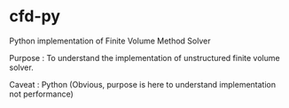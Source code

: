 # cfd-py
Python implementation of Finite Volume Method Solver 

Purpose : To understand the implementation of unstructured finite volume solver.

Caveat  : Python (Obvious, purpose is here to understand implementation not performance) 
